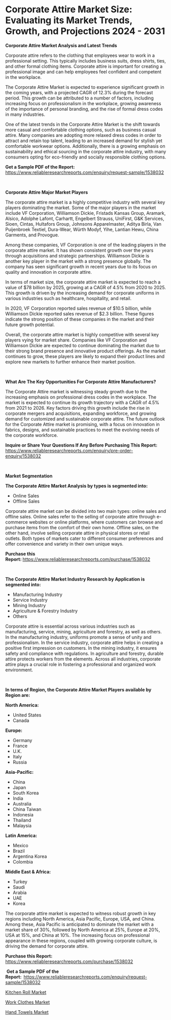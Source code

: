 <p><h1>Corporate Attire Market Size: Evaluating its Market Trends, Growth, and Projections 2024 - 2031</h1></p><p><strong>Corporate Attire Market Analysis and Latest Trends</strong></p>
<p><p>Corporate attire refers to the clothing that employees wear to work in a professional setting. This typically includes business suits, dress shirts, ties, and other formal clothing items. Corporate attire is important for creating a professional image and can help employees feel confident and competent in the workplace.</p><p>The Corporate Attire Market is expected to experience significant growth in the coming years, with a projected CAGR of 12.3% during the forecast period. This growth can be attributed to a number of factors, including increasing focus on professionalism in the workplace, growing awareness of the importance of personal branding, and the rise of formal dress codes in many industries.</p><p>One of the latest trends in the Corporate Attire Market is the shift towards more casual and comfortable clothing options, such as business casual attire. Many companies are adopting more relaxed dress codes in order to attract and retain top talent, leading to an increased demand for stylish yet comfortable workwear options. Additionally, there is a growing emphasis on sustainability and ethical sourcing in the corporate attire industry, with many consumers opting for eco-friendly and socially responsible clothing options.</p></p>
<p><strong>Get a Sample PDF of the Report:&nbsp;</strong> <a href="https://www.reliableresearchreports.com/enquiry/request-sample/1538032">https://www.reliableresearchreports.com/enquiry/request-sample/1538032</a></p>
<p>&nbsp;</p>
<p><strong>Corporate Attire Major Market Players</strong></p>
<p><p>The corporate attire market is a highly competitive industry with several key players dominating the market. Some of the major players in the market include VF Corporation, Williamson Dickie, Fristads Kansas Group, Aramark, Alsico, Adolphe Lafont, Carhartt, Engelbert Strauss, UniFirst, G&K Services, Sioen, Cintas, Hultafors Group, Johnsons Apparelmaster, Aditya Birla, Van Puijenbroek Textiel, Dura-Wear, Würth Modyf, Yihe, Lantian Hewu, China Garments, and Provogue.</p><p>Among these companies, VF Corporation is one of the leading players in the corporate attire market. It has shown consistent growth over the years through acquisitions and strategic partnerships. Williamson Dickie is another key player in the market with a strong presence globally. The company has seen significant growth in recent years due to its focus on quality and innovation in corporate attire.</p><p>In terms of market size, the corporate attire market is expected to reach a value of $78 billion by 2025, growing at a CAGR of 4.5% from 2020 to 2025. This growth is driven by the increasing demand for corporate uniforms in various industries such as healthcare, hospitality, and retail.</p><p>In 2020, VF Corporation reported sales revenue of $10.5 billion, while Williamson Dickie reported sales revenue of $2.3 billion. These figures indicate the strong position of these companies in the market and their future growth potential.</p><p>Overall, the corporate attire market is highly competitive with several key players vying for market share. Companies like VF Corporation and Williamson Dickie are expected to continue dominating the market due to their strong brand presence and innovative product offerings. As the market continues to grow, these players are likely to expand their product lines and explore new markets to further enhance their market position.</p></p>
<p>&nbsp;</p>
<p><strong>What Are The Key Opportunities For Corporate Attire Manufacturers?</strong></p>
<p><p>The Corporate Attire market is witnessing steady growth due to the increasing emphasis on professional dress codes in the workplace. The market is expected to continue its growth trajectory with a CAGR of 4.5% from 2021 to 2026. Key factors driving this growth include the rise in corporate mergers and acquisitions, expanding workforce, and growing demand for customized and sustainable corporate attire. The future outlook for the Corporate Attire market is promising, with a focus on innovation in fabrics, designs, and sustainable practices to meet the evolving needs of the corporate workforce.</p></p>
<p><strong>Inquire or Share Your Questions If Any Before Purchasing This Report:</strong> <a href="https://www.reliableresearchreports.com/enquiry/pre-order-enquiry/1538032">https://www.reliableresearchreports.com/enquiry/pre-order-enquiry/1538032</a></p>
<p>&nbsp;</p>
<p><strong>Market Segmentation</strong></p>
<p><strong>The Corporate Attire Market Analysis by types is segmented into:</strong></p>
<p><ul><li>Online Sales</li><li>Offline Sales</li></ul></p>
<p><p>Corporate attire market can be divided into two main types: online sales and offline sales. Online sales refer to the selling of corporate attire through e-commerce websites or online platforms, where customers can browse and purchase items from the comfort of their own home. Offline sales, on the other hand, involve selling corporate attire in physical stores or retail outlets. Both types of markets cater to different consumer preferences and offer convenience and variety in their own unique ways.</p></p>
<p><strong>Purchase this Report:&nbsp;</strong><a href="https://www.reliableresearchreports.com/purchase/1538032">https://www.reliableresearchreports.com/purchase/1538032</a></p>
<p>&nbsp;</p>
<p><strong>The Corporate Attire Market Industry Research by Application is segmented into:</strong></p>
<p><ul><li>Manufacturing Industry</li><li>Service Industry</li><li>Mining Industry</li><li>Agriculture & Forestry Industry</li><li>Others</li></ul></p>
<p><p>Corporate attire is essential across various industries such as manufacturing, service, mining, agriculture and forestry, as well as others. In the manufacturing industry, uniforms promote a sense of unity and professionalism. In the service industry, corporate attire helps in creating a positive first impression on customers. In the mining industry, it ensures safety and compliance with regulations. In agriculture and forestry, durable attire protects workers from the elements. Across all industries, corporate attire plays a crucial role in fostering a professional and organized work environment.</p></p>
<p>&nbsp;</p>
<p><strong>In terms of Region, the Corporate Attire Market Players available by Region are:</strong></p>
<p>
    <p> <strong> North America: </strong>
        <ul>
            <li>United States</li>
            <li>Canada</li>
        </ul>
        </p> 
    <p> <strong> Europe: </strong>
        <ul>
            <li>Germany</li>
            <li>France</li>
            <li>U.K.</li>
            <li>Italy</li>
            <li>Russia</li>
        </ul>
        </p> 
    <p> <strong> Asia-Pacific: </strong>
        <ul>
            <li>China</li>
            <li>Japan</li>
            <li>South Korea</li>
            <li>India</li>
            <li>Australia</li>
            <li>China Taiwan</li>
            <li>Indonesia</li>
            <li>Thailand</li>
            <li>Malaysia</li>
        </ul>
        </p> 
    <p> <strong> Latin America: </strong>
        <ul>
            <li>Mexico</li>
            <li>Brazil</li>
            <li>Argentina Korea</li>
            <li>Colombia</li>
        </ul>
        </p> 
    <p> <strong> Middle East & Africa: </strong>
        <ul>
            <li>Turkey</li>
            <li>Saudi</li>
            <li>Arabia</li>
            <li>UAE</li>
            <li>Korea</li>
        </ul>
    </p>
    </p>
<p><p>The corporate attire market is expected to witness robust growth in key regions including North America, Asia Pacific, Europe, USA, and China. Among these, Asia Pacific is anticipated to dominate the market with a market share of 30%, followed by North America at 25%, Europe at 20%, USA at 15%, and China at 10%. The increasing focus on professional appearance in these regions, coupled with growing corporate culture, is driving the demand for corporate attire.</p></p>
<p><strong>Purchase this Report: </strong><a href="https://www.reliableresearchreports.com/purchase/1538032">https://www.reliableresearchreports.com/purchase/1538032</a></p>
<p>&nbsp;<strong>Get a Sample PDF of the Report:&nbsp;&nbsp;</strong><a href="https://www.reliableresearchreports.com/enquiry/request-sample/1538032">https://www.reliableresearchreports.com/enquiry/request-sample/1538032</a></p>
<p><strong></strong></p>
<p><p><a href="https://github.com/wusalecollins540tpqoz/Market-Research-Report-List-1/blob/main/kitchen-roll-market.md">Kitchen Roll Market</a></p><p><a href="https://github.com/kathiaseamanalvaradovlprc2h/Market-Research-Report-List-1/blob/main/work-clothes-market.md">Work Clothes Market</a></p><p><a href="https://github.com/pjcfca/Market-Research-Report-List-1/blob/main/hand-towels-market.md">Hand Towels Market</a></p></p>